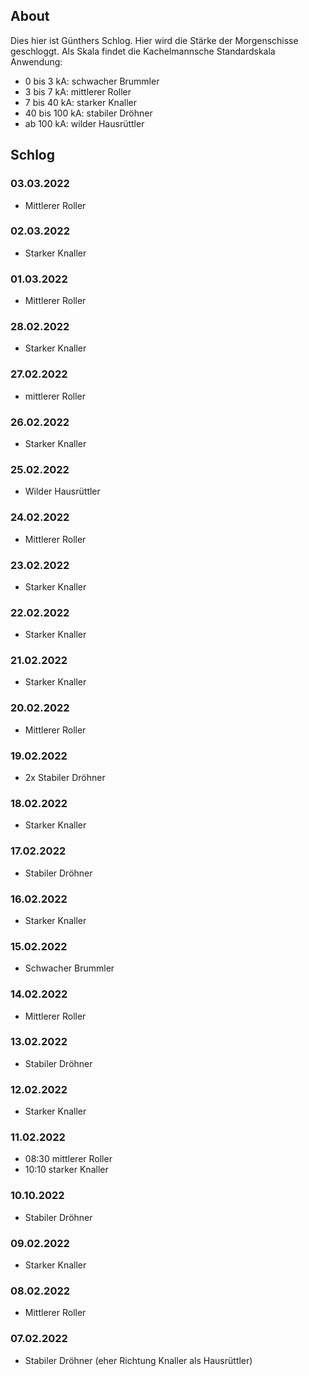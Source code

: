 ## About

Dies hier ist Günthers Schlog. Hier wird die Stärke der Morgenschisse geschloggt. Als Skala findet die Kachelmannsche Standardskala Anwendung:
- 0 bis 3 kA: schwacher Brummler
- 3 bis 7 kA: mittlerer Roller
- 7 bis 40 kA: starker Knaller
- 40 bis 100 kA: stabiler Dröhner
- ab 100 kA: wilder Hausrüttler

## Schlog

### 03.03.2022
- Mittlerer Roller

### 02.03.2022
- Starker Knaller

### 01.03.2022
- Mittlerer Roller

### 28.02.2022
- Starker Knaller

### 27.02.2022
- mittlerer Roller

### 26.02.2022
- Starker Knaller

### 25.02.2022
- Wilder Hausrüttler

### 24.02.2022
- Mittlerer Roller

### 23.02.2022
- Starker Knaller

### 22.02.2022
- Starker Knaller  

### 21.02.2022
- Starker Knaller

### 20.02.2022
- Mittlerer Roller

### 19.02.2022
- 2x Stabiler Dröhner

### 18.02.2022
- Starker Knaller

### 17.02.2022
- Stabiler Dröhner

### 16.02.2022
- Starker Knaller

### 15.02.2022
- Schwacher Brummler

### 14.02.2022
- Mittlerer Roller

### 13.02.2022
- Stabiler Dröhner

### 12.02.2022
- Starker Knaller

### 11.02.2022
- 08:30 mittlerer Roller
- 10:10 starker Knaller

### 10.10.2022
- Stabiler Dröhner

### 09.02.2022
- Starker Knaller

### 08.02.2022
- Mittlerer Roller

### 07.02.2022
- Stabiler Dröhner (eher Richtung Knaller als Hausrüttler)

